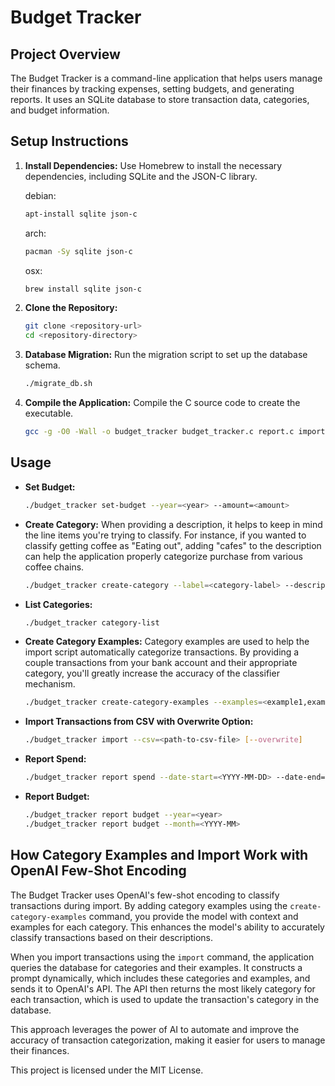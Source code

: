 # Budget Tracker

## Project Overview

The Budget Tracker is a command-line application that helps users manage their finances by tracking expenses, setting budgets, and generating reports. It uses an SQLite database to store transaction data, categories, and budget information.

## Setup Instructions

1. **Install Dependencies:**
   Use Homebrew to install the necessary dependencies, including SQLite and the JSON-C library.

   debian:
   ```bash
   apt-install sqlite json-c
   ```

   arch:
   ```bash
   pacman -Sy sqlite json-c
   ```

   osx:
   ```bash
   brew install sqlite json-c
   ```

2. **Clone the Repository:**

   ```bash
   git clone <repository-url>
   cd <repository-directory>
   ```
3. **Database Migration:**
   Run the migration script to set up the database schema.

   ```bash
   ./migrate_db.sh
   ```

4. **Compile the Application:**
   Compile the C source code to create the executable.
   ```bash
   gcc -g -O0 -Wall -o budget_tracker budget_tracker.c report.c import.c category.c -lsqlite3 -ljson-c -lcurl
   ```

## Usage

- **Set Budget:**

  ```bash
  ./budget_tracker set-budget --year=<year> --amount=<amount>
  ```

- **Create Category:**
  When providing a description, it helps to keep in mind the line items you're trying to classify. For instance, if you 
  wanted to classify getting coffee as "Eating out", adding "cafes" to the description can help the application properly
  categorize purchase from various coffee chains.

  ```bash
  ./budget_tracker create-category --label=<category-label> --description=<category-description>
  ```

- **List Categories:**

  ```bash
  ./budget_tracker category-list
  ```

- **Create Category Examples:**
  Category examples are used to help the import script automatically categorize transactions. By providing a couple transactions from your bank account and their appropriate category, you'll greatly increase the accuracy of the classifier mechanism.

  ```bash
  ./budget_tracker create-category-examples --examples=<example1,example2> --category-id=<category-id>
  ```


- **Import Transactions from CSV with Overwrite Option:**

  ```bash
  ./budget_tracker import --csv=<path-to-csv-file> [--overwrite]
  ```


- **Report Spend:**

  ```bash
  ./budget_tracker report spend --date-start=<YYYY-MM-DD> --date-end=<YYYY-MM-DD> [--agg=<yearly|monthly>]
  ```

- **Report Budget:**
  ```bash
  ./budget_tracker report budget --year=<year>
  ./budget_tracker report budget --month=<YYYY-MM>
  ```

## How Category Examples and Import Work with OpenAI Few-Shot Encoding

The Budget Tracker uses OpenAI's few-shot encoding to classify transactions during import. By adding category examples using the `create-category-examples` command, you provide the model with context and examples for each category. This enhances the model's ability to accurately classify transactions based on their descriptions.

When you import transactions using the `import` command, the application queries the database for categories and their examples. It constructs a prompt dynamically, which includes these categories and examples, and sends it to OpenAI's API. The API then returns the most likely category for each transaction, which is used to update the transaction's category in the database.

This approach leverages the power of AI to automate and improve the accuracy of transaction categorization, making it easier for users to manage their finances.

This project is licensed under the MIT License.

